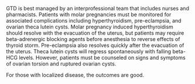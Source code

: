 GTD is best managed by an interprofessional team that includes nurses and pharmacists. Patients with molar pregnancies must be monitored for associated complications including hyperthyroidism, pre-eclampsia, and ovarian theca lutein cysts. Molar pregnancy induced hyperthyroidism should resolve with the evacuation of the uterus, but patients may require beta-adrenergic blocking agents before anesthesia to reverse effects of thyroid storm. Pre-eclampsia also resolves quickly after the evacuation of the uterus. Theca lutein cysts will regress spontaneously with falling beta-HCG levels. However, patients must be counseled on signs and symptoms of ovarian torsion and ruptured ovarian cysts.

For those with localized disease, the outcomes are good.